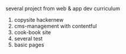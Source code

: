 several project from web & app dev curriculum

1. copysite hackernew
2. cms-management with contentful
3. cook-book site
4. several test
5. basic pages
